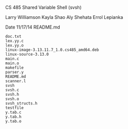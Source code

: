 CS 485 Shared Variable Shell (svsh)

Larry Williamson
Kayla Shao
Aly Shehata
Errol Lepianka

Date 11/17/14
README.md
```
doc.txt
lex.yy.c
lex.yy.o
linux-image-3.13.11.7_1.0.cs485_amd64.deb
linux-source-3.13.0
main.c
main.o
makefile
parser.y
README.md
scanner.l
svsh
svsh.c
svsh.h
svsh.o
svsh_structs.h
testfile
y.tab.c
y.tab.h
y.tab.o
```
